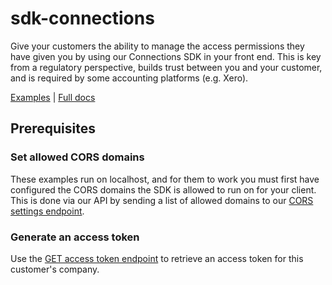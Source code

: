 # sdk-connections

Give your customers the ability to manage the access permissions they have given you by using our Connections SDK in your front end. This is key from a regulatory perspective, builds trust between you and your customer, and is required by some accounting platforms (e.g. Xero).

[Examples](https://github.com/codatio/sdk-connections/tree/main/examples) | [Full docs](https://docs.codat.io/auth-flow/optimize/connection-management)

## Prerequisites

<h3 id='set-cors-domains'>Set allowed CORS domains</h2>

These examples run on localhost, and for them to work you must first have configured the CORS domains the SDK is allowed to run on for your client. This is done via our API by sending a list of allowed domains to our [CORS settings endpoint](https://docs.codat.io/platform-api#/operations/set-connection-management-cors-settings).

<h3 id='generate-access-token'>Generate an access token</h2>

Use the [GET access token endpoint](https://docs.codat.io/platform-api#/operations/get-connection-management-access-token) to retrieve an access token for this customer's company.


